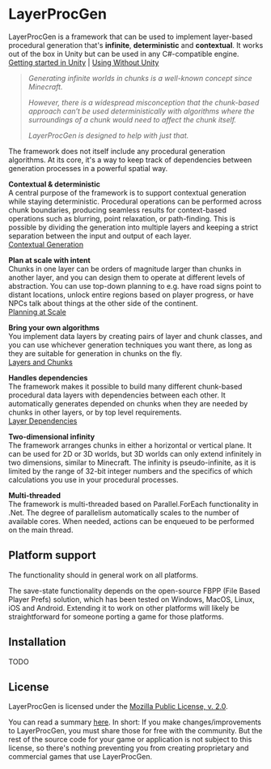 # LayerProcGen

LayerProcGen is a framework that can be used to implement layer-based procedural generation that's **infinite**, **deterministic** and **contextual**. It works out of the box in Unity but can be used in any C#-compatible engine.  
[Getting started in Unity](Documentation/GettingStarted.md) | [Using Without Unity](Documentation/UsingWithoutUnity.md)

> *Generating infinite worlds in chunks is a well-known concept since Minecraft.*
> 
> *However, there is a widespread misconception that the chunk-based approach can’t be used deterministically with algorithms where the surroundings of a chunk would need to affect the chunk itself.*
> 
> *LayerProcGen is designed to help with just that.*

The framework does not itself include any procedural generation algorithms. At its core, it's a way to keep track of dependencies between generation processes in a powerful spatial way.

**Contextual & deterministic**  
A central purpose of the framework is to support contextual generation while staying deterministic. Procedural operations can be performed across chunk boundaries, producing seamless results for context-based operations such as blurring, point relaxation, or path-finding. This is possible by dividing the generation into multiple layers and keeping a strict separation between the input and output of each layer.  
[Contextual Generation](Documentation/ContextualGeneration.md)

**Plan at scale with intent**  
Chunks in one layer can be orders of magnitude larger than chunks in another layer, and you can design them to operate at different levels of abstraction. You can use top-down planning to e.g. have road signs point to distant locations, unlock entire regions based on player progress, or have NPCs talk about things at the other side of the continent.  
[Planning at Scale](Documentation/PlanningAtScale.md)

**Bring your own algorithms**  
You implement data layers by creating pairs of layer and chunk classes, and you can use whichever generation techniques you want there, as long as they are suitable for generation in chunks on the fly.  
[Layers and Chunks](Documentation/LayersAndChunks.md)

**Handles dependencies**  
The framework makes it possible to build many different chunk-based procedural data layers with dependencies between each other. It automatically generates depended on chunks when they are needed by chunks in other layers, or by top level requirements.  
[Layer Dependencies](Documentation/LayerDependencies.md)

**Two-dimensional infinity**  
The framework arranges chunks in either a horizontal or vertical plane. It can be used for 2D or 3D worlds, but 3D worlds can only extend infinitely in two dimensions, similar to Minecraft. The infinity is pseudo-infinite, as it is limited by the range of 32-bit integer numbers and the specifics of which calculations you use in your procedural processes.

**Multi-threaded**  
The framework is multi-threaded based on Parallel.ForEach functionality in .Net. The degree of parallelism automatically scales to the number of available cores. When needed, actions can be enqueued to be performed on the main thread.

## Platform support

The functionality should in general work on all platforms.

The save-state functionality depends on the open-source FBPP (File Based Player Prefs) solution, which has been tested on Windows, MacOS, Linux, iOS and Android. Extending it to work on other platforms will likely be straightforward for someone porting a game for those platforms.

## Installation

TODO

## License

LayerProcGen is licensed under the [Mozilla Public License, v. 2.0](https://mozilla.org/MPL/2.0/).

You can read a summary [here](https://choosealicense.com/licenses/mpl-2.0/). In short: If you make changes/improvements to LayerProcGen, you must share those for free with the community. But the rest of the source code for your game or application is not subject to this license, so there's nothing preventing you from creating proprietary and commercial games that use LayerProcGen.
